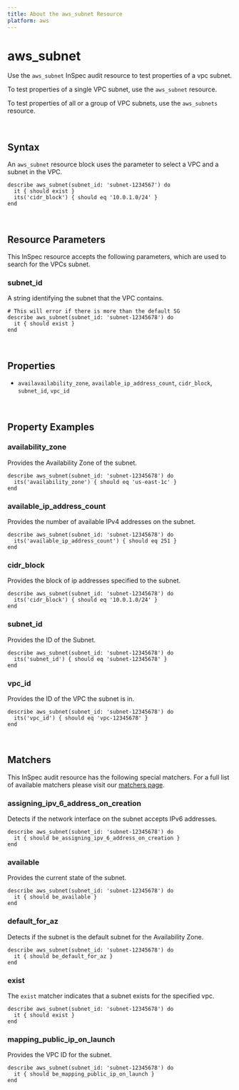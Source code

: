 ```yaml
---
title: About the aws_subnet Resource
platform: aws
---
```


# aws_subnet

Use the `aws_subnet` InSpec audit resource to test properties of a vpc subnet.

To test properties of a single VPC subnet, use the `aws_subnet` resource.

To test properties of all or a group of VPC subnets, use the `aws_subnets` resource.

<br>

## Syntax

An `aws_subnet` resource block uses the parameter to select a VPC and a subnet in the VPC.

    describe aws_subnet(subnet_id: 'subnet-1234567') do
      it { should exist }
      its('cidr_block') { should eq '10.0.1.0/24' }
    end

<br>

## Resource Parameters

This InSpec resource accepts the following parameters, which are used to search for the VPCs subnet.

### subnet_id

A string identifying the subnet that the VPC contains.

    # This will error if there is more than the default SG
    describe aws_subnet(subnet_id: 'subnet-12345678') do
      it { should exist }    
    end

<br>

## Properties

* `availavailability_zone`, `available_ip_address_count`, `cidr_block`, `subnet_id`, `vpc_id`

<br>

## Property Examples

### availability_zone

Provides the Availability Zone of the subnet.

    describe aws_subnet(subnet_id: 'subnet-12345678') do
      its('availability_zone') { should eq 'us-east-1c' }    
    end

### available_ip_address_count

Provides the number of available IPv4 addresses on the subnet.

    describe aws_subnet(subnet_id: 'subnet-12345678') do
      its('available_ip_address_count') { should eq 251 }    
    end

### cidr_block

Provides the block of ip addresses specified to the subnet.

    describe aws_subnet(subnet_id: 'subnet-12345678') do
      its('cidr_block') { should eq '10.0.1.0/24' }    
    end

### subnet_id

Provides the ID of the Subnet.

    describe aws_subnet(subnet_id: 'subnet-12345678') do
      its('subnet_id') { should eq 'subnet-12345678' }    
    end

### vpc_id

Provides the ID of the VPC the subnet is in.

    describe aws_subnet(subnet_id: 'subnet-12345678') do
      its('vpc_id') { should eq 'vpc-12345678' }    
    end

<br> 

## Matchers

This InSpec audit resource has the following special matchers. For a full list of available matchers please visit our [matchers page](https://www.inspec.io/docs/reference/matchers/).

### assigning_ipv_6_address_on_creation

Detects if the network interface on the subnet accepts IPv6 addresses.

    describe aws_subnet(subnet_id: 'subnet-12345678') do
      it { should be_assigning_ipv_6_address_on_creation }    
    end
    
### available

Provides the current state of the subnet.

    describe aws_subnet(subnet_id: 'subnet-12345678') do
      it { should be_available }    
    end

### default_for_az

Detects if the subnet is the default subnet for the Availability Zone.

    describe aws_subnet(subnet_id: 'subnet-12345678') do
      it { should be_default_for_az }    
    end

### exist

The `exist` matcher indicates that a subnet exists for the specified vpc.

    describe aws_subnet(subnet_id: 'subnet-12345678') do
      it { should exist }
    end
    
### mapping_public_ip_on_launch

Provides the VPC ID for the subnet.

    describe aws_subnet(subnet_id: 'subnet-12345678') do
      it { should be_mapping_public_ip_on_launch }    
    end